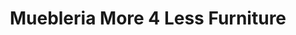---
title: "Muebleria More 4 Less Furniture"
url: /mesa/muebleria-more-4-less-furniture/
shop: Möbel
---